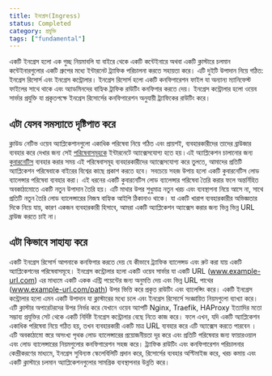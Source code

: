 ```yaml
---
title: ইনগ্রেস(Ingress)
status: Completed
category: প্রযুক্তি
tags: ["fundamental"]
---
```


একটি ইনগ্রেস হলো এক গুচ্ছ নিয়মাবলি যা বাইরে থেকে একটি কন্টেইনারে অথবা একটি ক্লাস্টারে চলমান  কন্টেইনারগুলোর একটি গ্রুপের মধ্যে  ইন্টারনেট ট্র্যাফিক পরিচালনা করতে সহায়তা করে।
এটি দুইটি উপাদান নিয়ে গঠিত: ইনগ্রেস রিসোর্স এবং ইনগ্রেস কন্ট্রোলার।
ইনগ্রেস রিসোর্স হলো একটি কনফিগারেশন ফাইল যা অন্যান্য ম্যানিফেস্ট ফাইলের সাথে থাকে এবং অ্যাডমিনদের বাহ্যিক ট্রাফিক রাউটিং কনফিগার করতে দেয়।
ইনগ্রেস কন্ট্রোলার হলো ওয়েব সার্ভার প্রযুক্তি যা প্রকৃতপক্ষে ইনগ্রেস রিসোর্সের কনফিগারেশন অনুযায়ী ট্র্যাফিকের রাউটিং করে।

## এটা যেসব সমস্যাতে দৃষ্টিপাত করে

ক্লাউড নেটিভ ওয়েব অ্যাপ্লিকেশানগুলো একাধিক পরিষেবা নিয়ে গঠিত এবং প্রায়শই, ব্যবহারকারীদের তাদের ব্রাউজার ব্যবহার করে দেখার জন্য সেই [পরিষেবাসমূহকে](/bn/service/) ইন্টারনেটে অ্যাক্সেসযোগ্য হতে হয় ৷
এই অ্যাপ্লিকেশন চালানোর জন্য [কুবারনেটিস](/bn/kubernetes/) ব্যবহার করার সময় এই পরিষেবাসমূহ ব্যবহারকারীদের অ্যাক্সেসযোগ্য করে তুলতে, আমাদের প্রতিটি অ্যাপ্লিকেশন পরিষেবাকে বাইরের বিশ্বের কাছে প্রকাশ করতে হবে।
সবচেয়ে সহজ উপায় হলো একটি কুবারনেটিস লোড ব্যালেন্সার পরিষেবা ব্যবহার করা।
এই ধরনের একটি কুবারনেটিস লোড ব্যালেন্সার পরিষেবা তৈরি করার ফলে অন্তর্নিহিত অবকাঠামোতে একটি নতুন উপাদান তৈরি হয়।
এটি মাথার উপর শুধুমাত্র নতুন খরচ এবং ব্যবস্থাপনা নিয়ে আসে না, সাথে প্রতিটি নতুন তৈরি লোড ব্যালেন্সারের নিজস্ব বাহ্যিক আইপি ঠিকানাও থাকে।
যা একটি খারাপ ব্যবহারকারীর অভিজ্ঞতার দিকে নিয়ে যায়, কারণ একজন ব্যবহারকারী হিসাবে, আমরা একটি অ্যাপ্লিকেশন অ্যাক্সেস করার জন্য ভিন্ন ভিন্ন URL ব্রাউজ করতে চাই না।

## এটা কিভাবে সাহায্য করে

একটি ইনগ্রেস রিসোর্স আপনাকে কনফিগার করতে দেয় যে কীভাবে ট্র্যাফিক ব্যালেন্সড এবং রুট করা যায় একটি অ্যাপ্লিকেশনের পরিষেবাসমূহে।
ইনগ্রেস কন্ট্রোলার হলো একটি ওয়েব সার্ভার যা একটি URL (www.example-url.com) এর মাধ্যমে একটি একক এন্ট্রি পয়েন্টের জন্য অনুমতি দেয় এবং ভিন্ন URL পাথের (www.example-url.com/path) উপর ভিত্তি করে প্রকৃত রাউটিং এবং ব্যালেন্সিং করে।
একটি ইনগ্রেস কন্ট্রোলার হলো এমন একটি উপাদান যা ক্লাস্টারের মধ্যে চলে এবং ইনগ্রেস রিসোর্সে সংজ্ঞায়িত নিয়মগুলো ব্যাখ্যা করে। 
এটি ক্লাস্টার অপারেটরদের উপর নির্ভর করে যেখানে ওয়েব অ্যাপটি Nginx, Traefik, HAProxy ইত্যাদির মতো সম্ভাব্য প্রযুক্তির সেট থেকে একটি নির্দিষ্ট ইনগ্রেস কন্ট্রোলার বেছে নিতে কাজ করে।
ফলে এখন, যদি একটি অ্যাপ্লিকেশন একাধিক পরিষেবা নিয়ে গঠিত হয়, তখন ব্যবহারকারী একটি মাত্র URL ব্যবহার করে এটি অ্যাক্সেস করতে পারবেন ।
এটি অবকাঠামো স্তরে অসংখ্য পৃথক লোড ব্যালেন্সারের প্রয়োজনীয়তা দূর করে এবং প্রতিটি পরিষেবার জন্য ফায়ারওয়াল এবং লোড ব্যালেন্সারের নিয়মগুলোর কনফিগারেশন সহজ করে। 
ট্র্যাফিক রাউটিং এবং কনফিগারেশন পরিচালনার কেন্দ্রীকরণের মাধ্যমে, ইনগ্রেস সুবিন্যস্ত স্কেলেবিলিটি প্রদান করে, রিসোর্সের ব্যবহার অপ্টিমাইজ করে, খরচ কমায় এবং একটি ক্লাস্টারে চলমান অ্যাপ্লিকেশনগুলোর সামগ্রিক ব্যবস্থাপনার উন্নতি করে।
